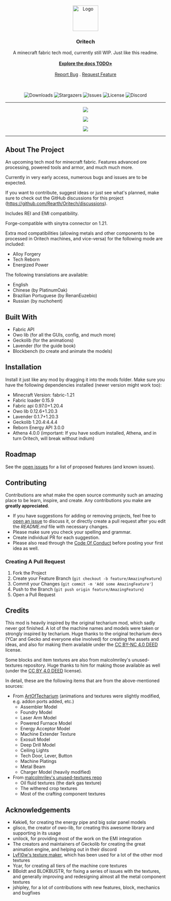 <br/>
<p align="center">
  <a href="https://github.com/rearth/Oritech">
    <img src="https://github.com/Rearth/Oritech/assets/10100603/d459b3fa-ef6f-4675-99d7-c44a78a3cf71" alt="Logo" width="80" height="80">
  </a>

<h3 align="center">Oritech</h3>

<div align="center">
  A minecraft fabric tech mod, currently still WIP. Just like this readme.
  <br/>
  <br/>
  <a href="https://github.com/rearth/Oritech"><strong>Explore the docs TODO»</strong></a>
  <br/>
  <br/>
  <a href="https://github.com/rearth/Oritech/issues">Report Bug</a>
  .
  <a href="https://github.com/rearth/Oritech/issues">Request Feature</a>
  <br/>
  <br/>
  <br/>

  ![Downloads](https://img.shields.io/github/downloads/rearth/Oritech/total) ![Stargazers](https://img.shields.io/github/stars/rearth/Oritech?style=social) ![Issues](https://img.shields.io/github/issues/rearth/Oritech) ![License](https://img.shields.io/github/license/rearth/Oritech) ![Discord](https://img.shields.io/discord/1233448016128512082)


  
</div>

---
<p align="center">
  <img src="https://github.com/Rearth/Oritech/assets/10100603/bb99651d-d9af-48e2-9b00-6fb980517e0a" />
</p>
<p align="center">
  <img src="https://github.com/Rearth/Oritech/assets/10100603/be0fd041-40fc-40c3-a273-976140e89e90" />
</p>
<p align="center">
  <img src="https://github.com/Rearth/Oritech/assets/10100603/b76bf232-74e7-4a17-8166-89d1c80f738e" />
</p>

---

## About The Project


An upcoming tech mod for minecraft fabric. Features advanced ore processing, powered tools and armor, and much much more.

Currently in very early access, numerous bugs and issues are to be expected.

If you want to contribute, suggest ideas or just see what's planned, make sure to check out the GitHub discussions for this project (https://github.com/Rearth/Oritech/discussions).

Includes REI and EMI compatibility.

Forge-compatible with sinytra connector on 1.21.

Extra mod compatibilities (allowing metals and other components to be processed in Oritech machines, and vice-versa) for the following mode are included:
- Alloy Forgery
- Tech Reborn
- Energized Power

The following translations are available:
- English
- Chinese (by PlatinumOak)
- Brazilian Portuguese (by RenanEuzebio)
- Russian (by nuchohent)

## Built With

- Fabric API
- Owo lib (for all the GUIs, config, and much more)
- Geckolib (for the animations)
- Lavender (for the guide book)
- Blockbench (to create and animate the models)

## Installation

Install it just like any mod by dragging it into the mods folder. Make sure you have the following dependencies installed (newer version might work too):

- Minecraft Version: fabric-1.21
- Fabric loader 0.15.9
- Fabric api 0.97.0+1.20.4
- Owo lib 0.12.6+1.20.3
- Lavender 0.1.7+1.20.3
- Geckolib 1.20.4:4.4.4
- Reborn Energy API 3.0.0
- Athena 4.0.0 (important: If you have sodium installed, Athena, and in turn Oritech, will break without indium)

## Roadmap

See the [open issues](https://github.com/rearth/Oritech/issues) for a list of proposed features (and known issues).

## Contributing

Contributions are what make the open source community such an amazing place to be learn, inspire, and create. Any
contributions you make are **greatly appreciated**.

* If you have suggestions for adding or removing projects, feel free
  to [open an issue](https://github.com/rearth/Oritech/issues/new) to discuss it, or directly create a pull request
  after you edit the *README.md* file with necessary changes.
* Please make sure you check your spelling and grammar.
* Create individual PR for each suggestion.
* Please also read through the [Code Of Conduct](https://github.com/rearth/Oritech/blob/main/CODE_OF_CONDUCT.md) before
  posting your first idea as well.

### Creating A Pull Request

1. Fork the Project
2. Create your Feature Branch (`git checkout -b feature/AmazingFeature`)
3. Commit your Changes (`git commit -m 'Add some AmazingFeature'`)
4. Push to the Branch (`git push origin feature/AmazingFeature`)
5. Open a Pull Request

## Credits

This mod is heavily inspired by the original techarium mod, which sadly never got finished. A lot of the machine names and models
were taken or strongly inspired by techarium. Huge thanks to the original techarium devs (YCar and Gecko and everyone else involved) for creating
the assets and ideas, and also for making them available under the [CC BY-NC 4.0 DEED](https://creativecommons.org/licenses/by-nc/4.0/) license.

Some blocks and item textures are also from malcolmriley's unused-textures repository. Huge thanks to him for making those available as well (under the [CC BY 4.0 DEED](https://creativecommons.org/licenses/by/4.0/) license).

In detail, these are the following items that are from the above-mentioned sources:
* From [ArtOfTecharium](https://github.com/Ycarx/artoftecharium) (animations and textures were slightly modified, e.g. addon ports added, etc.)
  * Assembler Model
  * Foundry Model
  * Laser Arm Model
  * Powered Furnace Model
  * Energy Acceptor Model
  * Machine Extender Texture
  * Exosuit Model
  * Deep Drill Model
  * Ceiling Lights
  * Tech Door, Lever, Button
  * Machine Platings
  * Metal Beam
  * Charger Model (heavily modified)
* From [malcolmriley's unused-textures repo](https://github.com/malcolmriley/unused-textures)
  * Oil fluid textures (the dark gas texture)
  * The withered crop textures
  * Most of the crafting component textures

## Acknowledgements

* Kekie6, for creating the energy pipe and big solar panel models
* glisco, the creator of owo-lib, for creating this awesome library and supporting in its usage
* unilock, for providing most of the work on the EMI integration
* The creators and maintainers of Geckolib for creating the great animation engine, and helping out in their discord
* [LyFl0w's texture maker](https://github.com/LyFl0w/TextureMaker), which has been used for a lot of the other mod textures
* Ycar, for creating all tiers of the machine core textures
* BBoldt and BLOKBUSTR, for fixing a series of issues with the textures, and generally improving and redesigning almost all the metal component textures
* jshipley, for a lot of contributions with new features, block, mechanics and bugfixes